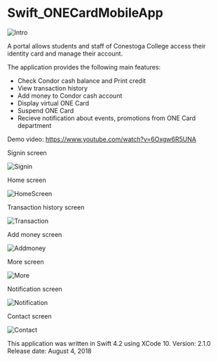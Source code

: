 # Swift_ONECardMobileApp

![Intro](Intro.png)

A portal allows students and staff of Conestoga College access their identity card and manage their account.

The application provides the following main features:
  - Check Condor cash balance and Print credit
  - View transaction history
  - Add money to Condor cash account
  - Display virtual ONE Card
  - Suspend ONE Card
  - Recieve notification about events, promotions from ONE Card department

Demo video: https://www.youtube.com/watch?v=6Oxgw6R5UNA


Signin screen

![Signin](2_Signin.PNG)



Home screen

![HomeScreen](4_Home.PNG)



Transaction history screen

![Transaction](5_1_Transaction.PNG)



Add money screen

![Addmoney](6_1_AddMoney.jpeg)



More screen

![More](7_More.PNG)



Notification screen

![Notification](10_1_Notification.PNG)



Contact screen

![Contact](13_Contact.PNG)



This application was written in Swift 4.2 using XCode 10.
Version: 2.1.0
Release date: August 4, 2018
